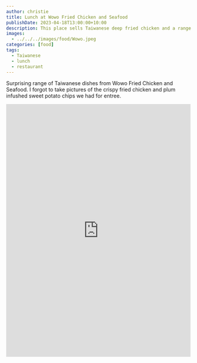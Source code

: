 ```yaml
---
author: christie
title: Lunch at Wowo Fried Chicken and Seafood
publishDate: 2023-04-18T13:00:00+10:00
description: This place sells Taiwanese deep fried chicken and a range of Taiwanese benton dishes.
images:
  - ../../../images/food/Wowo.jpeg
categories: [food]
tags:
  - Taiwanese
  - lunch
  - restaurant
---
```

Surprising range of Taiwanese dishes from Wowo Fried Chicken and Seafood. I forgot to take pictures of the crispy fried chicken and plum infushed sweet potato chips we had for entree.

<iframe src="https://www.facebook.com/plugins/post.php?href=https%3A%2F%2Fwww.facebook.com%2Fchris1.tham%2Fposts%2Fpfbid02R7U8qoFJ3CQ6QzfiNmttzwZNLQDzLkGkvwyfNmGAq3FyZ8oMr9Nt4haYaKqjELTUl&show_text=true&width=500" width="500" height="684" style="border:none;overflow:hidden" scrolling="no" frameborder="0" allowfullscreen="true" allow="autoplay; clipboard-write; encrypted-media; picture-in-picture; web-share"></iframe>
